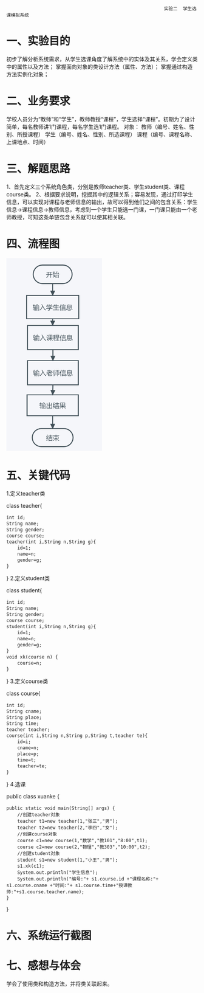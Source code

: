                                                               实验二  学生选课模拟系统
一、实验目的
====
初步了解分析系统需求，从学生选课角度了解系统中的实体及其关系，学会定义类中的属性以及方法；
掌握面向对象的类设计方法（属性、方法）；
掌握通过构造方法实例化对象；

二、业务要求
====
学校人员分为“教师”和“学生”，教师教授“课程”，学生选择“课程”。初期为了设计简单，每名教师讲1门课程，每名学生选1门课程。
对象：	教师（编号、姓名、性别、所授课程）
			学生（编号、姓名、性别、所选课程）
			课程（编号、课程名称、上课地点、时间）
			
三、解题思路
====
1、首先定义三个系统角色类，分别是教师teacher类、学生student类、课程course类。
2、根据要求说明，挖掘其中的逻辑关系；容易发现，通过打印学生信息，可以实现对课程与老师信息的输出，故可以得到他们之间的包含关系：学生信息→课程信息→教师信息，考虑到一个学生只能选一门课，一门课只能由一个老师教授，可知这条单链包含关系就可以使其相关联。

四、流程图
====
![流程图](https://github.com/Keefe1349/java/blob/main/%E4%BD%9C%E4%B8%9A%E4%BA%8C/%E6%B5%81%E7%A8%8B%E5%9B%BE.png)

五、关键代码
====
1.定义teacher类

class teacher{

	int id;
	String name;
	String gender;
	course course;
	teacher(int i,String n,String g){
		id=1;
		name=n;
		gender=g;	
	}
}
2.定义student类

class student{	

	int id;
	String name;
	String gender;
	course course;
	student(int i,String n,String g){
		id=1;
		name=n;
		gender=g;
	}
	void xk(course n) {
		course=n;
	}
}
3.定义course类

class course{

	int id;
	String cname;
	String place;
	String time;
	teacher teacher;
	course(int i,String n,String p,String t,teacher te){
		id=i;
		cname=n;
		place=p;
		time=t;
		teacher=te;
	}
}
4.选课

public class xuanke {

	public static void main(String[] args) {
		//创建teacher对象
		teacher t1=new teacher(1,"张三","男");
		teacher t2=new teacher(2,"李四","女");
		//创建course对象
		course c1=new course(1,"数学","教101","8:00",t1);
		course c2=new course(2,"物理","教303","10:00",t2);
		//创建student对象
		student s1=new student(1,"小王","男");
		s1.xk(c1);
		System.out.println("学生信息");
		System.out.println("编号:"+ s1.course.id +"课程名称:"+ s1.course.cname +"时间:"+ s1.course.time+"授课教师:"+s1.course.teacher.name);
	}

}

六、系统运行截图
====

七、感想与体会
====
学会了使用类和构造方法，并将类关联起来。
